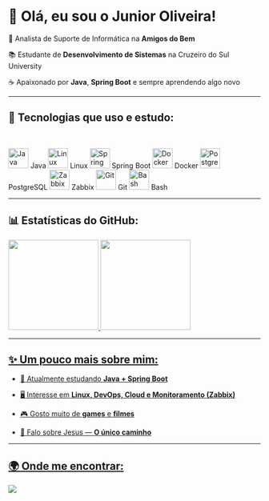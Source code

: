 # 👋 Olá, eu sou o Junior Oliveira!


🎯 Analista de Suporte de Informática na **Amigos do Bem**  

📚 Estudante de **Desenvolvimento de Sistemas** na Cruzeiro do Sul University  

☕ Apaixonado por **Java**, **Spring Boot** e sempre aprendendo algo novo  


---


## 🚀 Tecnologias que uso e estudo:

<div style="display: inline_block"><br>

  <img src="https://cdn.jsdelivr.net/gh/devicons/devicon@latest/icons/java/java-original.svg" alt="Java" width="40" height="40"/> Java  <img src="https://cdn.jsdelivr.net/gh/devicons/devicon@latest/icons/linux/linux-original.svg" alt="Linux" width="40" height="40"/> Linux 
 <img src="https://cdn.jsdelivr.net/gh/devicons/devicon@latest/icons/spring/spring-original.svg" alt="Spring" width="40" height="40"/> Spring Boot  <img src="https://cdn.jsdelivr.net/gh/devicons/devicon@latest/icons/docker/docker-plain.svg" alt="Docker" width="40" height="40"/> Docker 
 <img src="https://cdn.jsdelivr.net/gh/devicons/devicon@latest/icons/postgresql/postgresql-original.svg" alt="PostgreSQL" width="40" height="40"/> PostgreSQL  <img src="https://cdn.jsdelivr.net/gh/devicons/devicon@latest/icons/zabbix/zabbix-original.svg" alt="Zabbix" width="40" height="40"/> Zabbix 
 <img src="https://cdn.jsdelivr.net/gh/devicons/devicon@latest/icons/git/git-original.svg" alt="Git" width="40" height="40"/> Git  <img src="https://cdn.jsdelivr.net/gh/devicons/devicon@latest/icons/bash/bash-original.svg" alt="Bash" width="40" height="40"/> Bash 


</div>


---


## 📊 Estatísticas do GitHub:

<div>

  <a href="https://github.com/TempJunior">

  <img height="180em" src="https://github-readme-stats.vercel.app/api?username=tempjunior&show_icons=true&theme=tokyonight&include_all_commits=true&count_private=true"/>

  <img height="180em" src="https://github-readme-stats.vercel.app/api/top-langs/?username=tempjunior&layout=compact&langs_count=7&theme=tokyonight"/>

</div>


---


## ✨ Um pouco mais sobre mim:

- 🌱 Atualmente estudando **Java + Spring Boot**  

- 🖥️ Interesse em **Linux, DevOps, Cloud e Monitoramento (Zabbix)**  

- 🎮 Gosto muito de **games** e **filmes**  

- 🙏 Falo sobre Jesus — **O único caminho**  


---


## 🌍 Onde me encontrar:

<div> 

  <a href="https://www.linkedin.com/in/junior-oliveira-91095a297" target="_blank">

  <img src="https://img.shields.io/badge/-LinkedIn-%230077B5?style=for-the-badge&logo=linkedin&logoColor=white">

  </a>

</div> 
